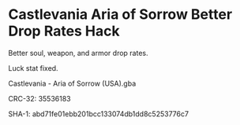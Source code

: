 # Castlevania Aria of Sorrow Better Drop Rates Hack

Better soul, weapon, and armor drop rates.

Luck stat fixed.

Castlevania - Aria of Sorrow (USA).gba

CRC-32: 35536183

SHA-1: abd71fe01ebb201bcc133074db1dd8c5253776c7



